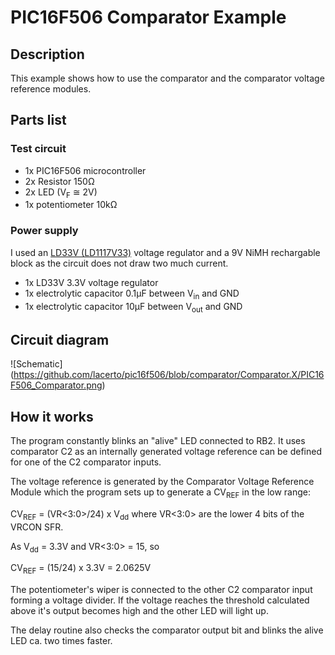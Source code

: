 # PIC16F506 Comparator Example

## Description
This example shows how to use the comparator and the comparator voltage reference modules.

## Parts list
### Test circuit
* 1x PIC16F506 microcontroller
* 2x Resistor 150&Omega;
* 2x LED (V<sub>F</sub> &cong; 2V)
* 1x potentiometer 10k&Omega;

### Power supply
I used an [LD33V (LD1117V33)](http://www.st.com/content/ccc/resource/technical/document/datasheet/99/3b/7d/91/91/51/4b/be/CD00000544.pdf/files/CD00000544.pdf/jcr:content/translations/en.CD00000544.pdf) voltage regulator and a 9V NiMH rechargable block as the circuit does not draw two much current.
* 1x LD33V 3.3V voltage regulator
* 1x electrolytic capacitor 0.1&micro;F between V<sub>in</sub> and GND
* 1x electrolytic capacitor 10&micro;F between V<sub>out</sub> and GND

## Circuit diagram
![Schematic] (https://github.com/lacerto/pic16f506/blob/comparator/Comparator.X/PIC16F506_Comparator.png)

## How it works
The program constantly blinks an "alive" LED connected to RB2. It uses comparator C2 as an internally generated voltage reference can be defined for one of the C2 comparator inputs.

The voltage reference is generated by the Comparator Voltage Reference Module which the program sets up to generate a CV<sub>REF</sub> in the low range:

CV<sub>REF</sub> = (VR<3:0>/24) x V<sub>dd</sub>  where VR<3:0> are the lower 4 bits of the VRCON SFR.

As V<sub>dd</sub> = 3.3V and VR<3:0> = 15, so 

CV<sub>REF</sub> = (15/24) x 3.3V = 2.0625V

The potentiometer's wiper is connected to the other C2 comparator input forming a voltage divider. If the voltage reaches the threshold calculated above it's output becomes high and the other LED will light up.

The delay routine also checks the comparator output bit and blinks the alive LED ca. two times faster.
